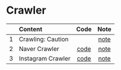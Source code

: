 # Crawler



|  |Content| Code | Note |
| :-----------:| :----------- | :------------: | :------------: | 
| 1 |Crawling: Caution | | [note](https://github.com/forestinblue/Crawling/blob/master/Study_Work_Note/Crawling_caution.md) | 
| 2 |Naver Crawler |[code](https://github.com/forestinblue/Crawling/blob/master/Crawling_Code/Crawling_Navermap.ipynb) | [note](https://github.com/forestinblue/Crawling/blob/master/Study_Work_Note/NaverMap_Crawling.md) | 
| 3 |Instagram Crawler |[code](https://github.com/forestinblue/Crawling/blob/master/Crawling_Code/Instagram_Crawling.ipynb) | [note](https://github.com/forestinblue/Crawling/blob/master/Study_Work_Note/Crawling_Instagram.md) |







